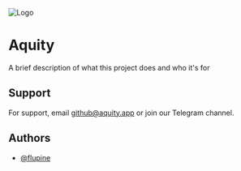 
![Logo](https://i.imgur.com/sNoyhhy.png)


# Aquity

A brief description of what this project does and who it's for


## Support

For support, email github@aquity.app or join our Telegram channel.


## Authors

- [@flupine](https://www.github.com/flupine)


